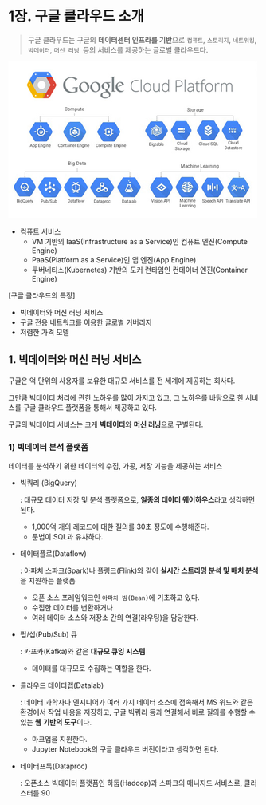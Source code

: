 # 1장. 구글 클라우드 소개

> 구글 클라우드는 구글의 **데이터센터 인프라를 기반**으로 `컴퓨트`, `스토리지`, `네트워킹`, `빅데이터`, `머신 러닝 `등의 서비스를 제공하는 글로벌 클라우드다.

![](images/1_platform.png)

- 컴퓨트 서비스
  - VM 기반의 IaaS(Infrastructure as a Service)인 컴퓨트 엔진(Compute Engine)
  - PaaS(Platform as a Service)인 앱 엔진(App Engine)
  - 쿠버네티스(Kubernetes) 기반의 도커 런타임인 컨테이너 엔진(Container Engine)

[구글 클라우드의 특징]

- 빅데이터와 머신 러닝 서비스
- 구글 전용 네트워크를 이용한 글로벌 커버리지
- 저렴한 가격 모델



## 1. 빅데이터와 머신 러닝 서비스

구글은 억 단위의 사용자를 보유한 대규모 서비스를 전 세계에 제공하는 회사다.

그만큼 빅데이터 처리에 관한 노하우를 많이 가지고 있고, 그 노하우를 바탕으로 한 서비스를 구글 클라우드 플랫폼을 통해서 제공하고 있다.

구글의 빅데이터 서비스는 크게 **빅데이터**와 **머신 러닝**으로 구별된다.

### 1) 빅데이터 분석 플랫폼

데이터를 분석하기 위한 데이터의 수집, 가공, 저장 기능을 제공하는 서비스

- 빅쿼리 (BigQuery)

  : 대규모 데이터 저장 및 분석 플랫폼으로, **일종의 데이터 웨어하우스**라고 생각하면 된다.

  - 1,000억 개의 레코드에 대한 질의를 30초 정도에 수행해준다.
  - 문법이 SQL과 유사하다.

- 데이터플로(Dataflow)

  : 아파치 스파크(Spark)나 플링크(Flink)와 같이 **실시간 스트리밍 분석 및 배치 분석**을 지원하는 플랫폼

  - 오픈 소스 프레임워크인 `아파치 빔(Bean)`에 기초하고 있다.
  - 수집한 데이터를 변환하거나
  - 여러 데이터 소스와 저장소 간의 연결(라우팅)을 담당한다.

- 펍/섭(Pub/Sub) 큐

  : 카프카(Kafka)와 같은 **대규모 큐잉 시스템**

  - 데이터를 대규모로 수집하는 역할을 한다.

- 클라우드 데이터랩(Datalab)

  : 데이터 과학자나 엔지니어가 여러 가지 데이터 소스에 접속해서 MS 워드와 같은 환경에서 작업 내용을 저장하고, 구글 빅쿼리 등과 연결해서 바로 질의를 수행할 수 있는 **웹 기반의 도구**이다.

  - 마크업을 지원한다.
  - Jupyter Notebook의 구글 클라우드 버전이라고 생각하면 된다.

- 데이터프록(Dataproc)

  : 오픈소스 빅데이터 플랫폼인 하둡(Hadoop)과 스파크의 매니지드 서비스로, 클러스터를 90